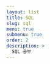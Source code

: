 ```yaml
---
layout: list
title: SQL
slug: sql
menu: true
submenu: true
order: 2
description: >
  SQL 공부  
---
```

